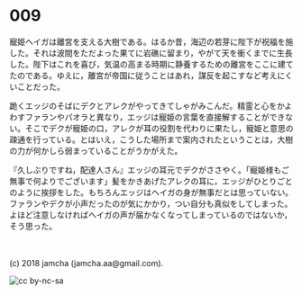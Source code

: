 # 009

寵姫ヘイガは離宮を支える大樹である。はるか昔，海辺の若芽に陛下が祝福を施した。それは波間をただよった果てに岩礁に留まり，やがて天を衝くまでに生長した。陛下はこれを喜び，気温の高まる時期に静養するための離宮をここに建てたのである。ゆえに，離宮が帝国に従うことはあれ，謀反を起こすなど考えにくいことだった。  

跪くエッジのそばにデクとアレクがやってきてしゃがみこんだ。精霊と心をかよわすファランやパオラと異なり，エッジは寵姫の言葉を直接解することができない。そこでデクが寵姫の口，アレクが耳の役割を代わりに果たし，寵姫と意思の疎通を行っている。とはいえ，こうした場所まで案内されたということは，大樹の力が何かしら弱まっていることがうかがえた。  

『久しぶりですね，配達人さん』エッジの耳元でデクがささやく。「寵姫様もご無事で何よりでございます」髪をかきあげたアレクの耳に，エッジがひとりごとのように挨拶をした。もちろんエッジはヘイガの身が無事だとは思っていない。ファランやデクが小声だったのが気にかかり，つい自分も真似をしてしまった。よほど注意しなければヘイガの声が届かなくなってしまっているのではないか，そう思った。  

<br>  
<br>  
(c) 2018 jamcha (jamcha.aa@gmail.com).  

![cc by-nc-sa](http://i.creativecommons.org/l/by-nc-sa/4.0/88x31.png)
